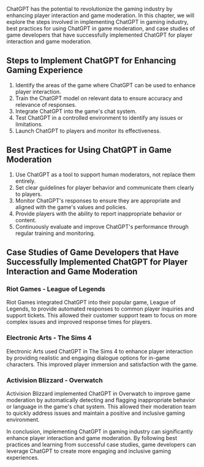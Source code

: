 
ChatGPT has the potential to revolutionize the gaming industry by enhancing player interaction and game moderation. In this chapter, we will explore the steps involved in implementing ChatGPT in gaming industry, best practices for using ChatGPT in game moderation, and case studies of game developers that have successfully implemented ChatGPT for player interaction and game moderation.

Steps to Implement ChatGPT for Enhancing Gaming Experience
----------------------------------------------------------

1. Identify the areas of the game where ChatGPT can be used to enhance player interaction.
2. Train the ChatGPT model on relevant data to ensure accuracy and relevance of responses.
3. Integrate ChatGPT into the game's chat system.
4. Test ChatGPT in a controlled environment to identify any issues or limitations.
5. Launch ChatGPT to players and monitor its effectiveness.

Best Practices for Using ChatGPT in Game Moderation
---------------------------------------------------

1. Use ChatGPT as a tool to support human moderators, not replace them entirely.
2. Set clear guidelines for player behavior and communicate them clearly to players.
3. Monitor ChatGPT's responses to ensure they are appropriate and aligned with the game's values and policies.
4. Provide players with the ability to report inappropriate behavior or content.
5. Continuously evaluate and improve ChatGPT's performance through regular training and monitoring.

Case Studies of Game Developers that Have Successfully Implemented ChatGPT for Player Interaction and Game Moderation
---------------------------------------------------------------------------------------------------------------------

### Riot Games - League of Legends

Riot Games integrated ChatGPT into their popular game, League of Legends, to provide automated responses to common player inquiries and support tickets. This allowed their customer support team to focus on more complex issues and improved response times for players.

### Electronic Arts - The Sims 4

Electronic Arts used ChatGPT in The Sims 4 to enhance player interaction by providing realistic and engaging dialogue options for in-game characters. This improved player immersion and satisfaction with the game.

### Activision Blizzard - Overwatch

Activision Blizzard implemented ChatGPT in Overwatch to improve game moderation by automatically detecting and flagging inappropriate behavior or language in the game's chat system. This allowed their moderation team to quickly address issues and maintain a positive and inclusive gaming environment.

In conclusion, implementing ChatGPT in gaming industry can significantly enhance player interaction and game moderation. By following best practices and learning from successful case studies, game developers can leverage ChatGPT to create more engaging and inclusive gaming experiences.

